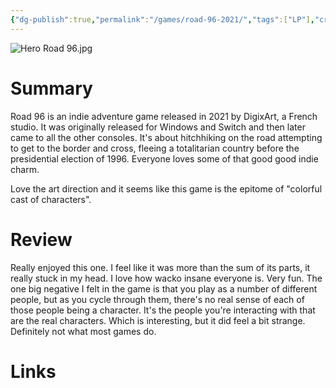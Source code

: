 ```yaml
---
{"dg-publish":true,"permalink":"/games/road-96-2021/","tags":["LP"],"created":"2023-12-08","updated":"2024-08-16"}
---
```



![Hero Road 96.jpg](/img/user/Attachments/Hero%20Road%2096.jpg)

# Summary

Road 96 is an indie adventure game released in 2021 by DigixArt, a French studio. It was originally released for Windows and Switch and then later came to all the other consoles. It's about hitchhiking on the road attempting to get to the border and cross, fleeing a totalitarian country before the presidential election of 1996. Everyone loves some of that good good indie charm.

Love the art direction and it seems like this game is the epitome of "colorful cast of characters".

# Review

Really enjoyed this one. I feel like it was more than the sum of its parts, it really stuck in my head. I love how wacko insane everyone is. Very fun. The one big negative I felt in the game is that you play as a number of different people, but as you cycle through them, there's no real sense of each of those people being a character. It's the people you're interacting with that are the real characters. Which is interesting, but it did feel a bit strange. Definitely not what most games do.

# Links
